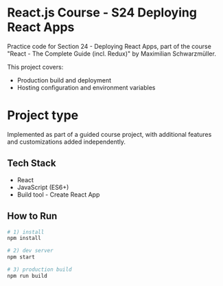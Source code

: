 # React.js Course - S24 Deploying React Apps

Practice code for Section 24 - Deploying React Apps, part of the course "React - The Complete Guide (incl. Redux)" by Maximilian Schwarzmüller.

This project covers:
- Production build and deployment
- Hosting configuration and environment variables
  
# Project type
Implemented as part of a guided course project, with additional features and customizations added independently.

## Tech Stack
- React
- JavaScript (ES6+)
- Build tool - Create React App
## How to Run

```bash
# 1) install
npm install

# 2) dev server
npm start

# 3) production build
npm run build
```
